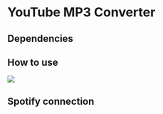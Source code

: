 # YouTube MP3 Converter

## Dependencies

## How to use

![](https://media.giphy.com/media/db4aSg19d4aI8RJnuI/giphy.gif)

## Spotify connection


